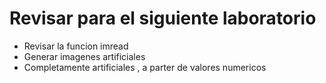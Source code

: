 # Revisar para el siguiente laboratorio

- Revisar la funcion imread
- Generar imagenes artificiales
- Completamente artificiales , a parter de valores numericos 
